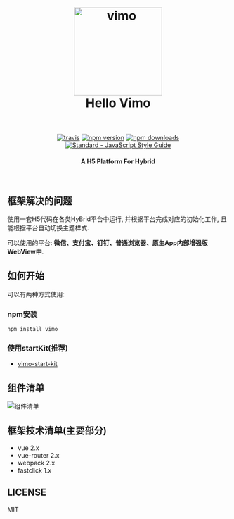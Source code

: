 <h1 align="center">
  <a href="/#/"><img src="https://github.com/DTFE/Vimo/blob/master/dev/static/img/vimo.png?raw=true" alt="vimo" width="200"></a>
  <br>
  Hello Vimo
  <br>
  <br>
</h1>

<p align="center">
  <a href="https://travis-ci.org/feross/standard"><img src="https://img.shields.io/travis/feross/standard/master.svg" alt="travis"></a>
  <a href="https://www.npmjs.com/package/standard"><img src="https://img.shields.io/npm/v/standard.svg" alt="npm version"></a>
  <a href="https://www.npmjs.com/package/eslint-config-standard"><img src="https://img.shields.io/npm/dm/eslint-config-standard.svg" alt="npm downloads"></a>
  <a href="https://standardjs.com"><img src="https://img.shields.io/badge/code_style-standard-brightgreen.svg" alt="Standard - JavaScript Style Guide"></a>
</p>

<h4 align="center">A H5 Platform For Hybrid</h4>

<br>



## 框架解决的问题

使用一套H5代码在各类HyBrid平台中运行, 并根据平台完成对应的初始化工作, 且能根据平台自动切换主题样式.

可以使用的平台:  **微信、支付宝、钉钉、普通浏览器、原生App内部增强版WebView中**.

## 如何开始

可以有两种方式使用: 

### npm安装
```
npm install vimo
```

### 使用startKit(推荐)

- [vimo-start-kit](https://github.com/DTFE/vimo-start-kit)

## 组件清单

![组件清单](https://github.com/DTFE/Vimo/blob/master/dev/static/img/vimo_components.png?raw=true)

## 框架技术清单(主要部分)

- vue 2.x
- vue-router 2.x
- webpack 2.x
- fastclick 1.x




## LICENSE

MIT

